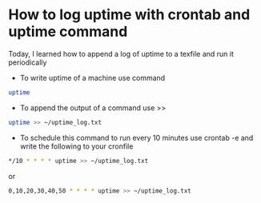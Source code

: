 # How to log uptime with crontab and uptime command  

Today, I learned how to append a log of uptime to a texfile and run it periodically

 - To write uptime of a machine use command 

 ```bash
uptime
```
 - To append the output of a command use >> 
 ```bash
uptime >> ~/uptime_log.txt
```

 - To schedule this command to run every 10 minutes use crontab -e and write the following to your cronfile 
 ```bash
*/10 * * * * uptime >> ~/uptime_log.txt
```
or 
 ```bash
0,10,20,30,40,50 * * * * uptime >> ~/uptime_log.txt
```

